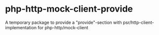 # php-http-mock-client-provide
A temporary package to provide a "provide"-section with psr/http-client-implementation for php-http/mock-client
